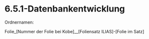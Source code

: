 # 6.5.1-Datenbankentwicklung

Ordnernamen:

Folie_[Nummer der Folie bei Kobe]__[Foliensatz ILIAS]-[Folie im Satz]